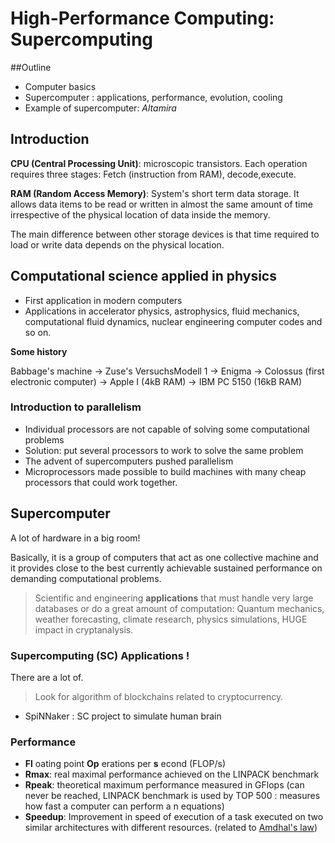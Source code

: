 # High-Performance Computing: Supercomputing

##Outline

- Computer basics
- Supercomputer : applications, performance, evolution, cooling
- Example of supercomputer: _Altamira_

## Introduction

**CPU (Central Processing Unit)**: microscopic transistors. Each operation requires three stages: Fetch (instruction from RAM), decode,execute.

**RAM (Random Access Memory)**: System's short term data storage. It allows data items to be read or written in almost the same amount of time irrespective of the physical location of data inside the memory.

The main difference between other storage devices is that time required to load or write data depends on the physical location.

## Computational science applied in physics

- First application in modern computers
- Applications in accelerator physics, astrophysics, fluid mechanics, computational fluid dynamics, nuclear engineering computer codes and so on.

**Some history**

Babbage's machine $\rightarrow$ Zuse's VersuchsModell 1 $\rightarrow$ Enigma $\rightarrow$ Colossus (first electronic computer) $\rightarrow$ Apple I (4kB RAM) $\rightarrow$ IBM PC 5150 (16kB RAM)

### Introduction to parallelism

- Individual processors are not capable of solving some computational problems
- Solution: put several processors to work to solve the same problem
- The advent of supercomputers pushed parallelism
- Microprocessors made possible to build machines with many cheap processors that could work together.

## Supercomputer

A lot of hardware in a big room!

Basically, it is a group of computers that act as one collective machine and it provides close to the best currently achievable sustained performance on demanding computational problems.

> Scientific and engineering **applications** that must handle very large databases or do a great amount of computation: Quantum mechanics, weather forecasting, climate research, physics simulations, HUGE impact in cryptanalysis.

### Supercomputing (SC) Applications !

There are a lot of.

> Look for algorithm of blockchains related to cryptocurrency.

- SpiNNaker : SC project to simulate human brain

### Performance

- **Fl** oating point **Op** erations per **s** econd (FLOP/s)
- **Rmax**: real maximal performance achieved on the LINPACK benchmark
- **Rpeak**: theoretical maximum performance measured in GFlops (can never be reached, LINPACK benchmark is used by TOP 500 : measures how fast a computer can perform a n equations)
- **Speedup**: Improvement in speed of execution of a task executed on two similar architectures with different resources. (related to [Amdhal's law](https://www.sciencedirect.com/topics/computer-science/amdahls-law))
